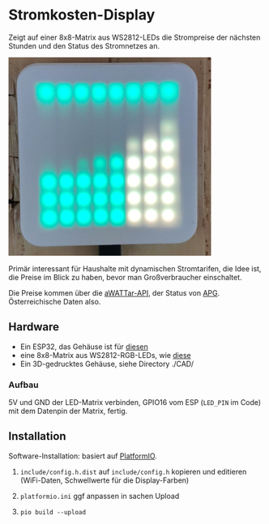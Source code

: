 # Stromkosten-Display

Zeigt auf einer 8x8-Matrix aus WS2812-LEDs die Strompreise der
nächsten Stunden und den Status des Stromnetzes an. 

![](./display.jpg)

Primär interessant für Haushalte mit dynamischen Stromtarifen, die
Idee ist, die Preise im Blick zu haben, bevor man Großverbraucher
einschaltet.

Die Preise kommen über die
[aWATTar-API](https://www.awattar.at/services/api/), der Status von
[APG](https://www.apg.at/powermonitor/#c3883). Österreichische Daten
also.


## Hardware

* Ein ESP32, das Gehäuse ist für [diesen](https://www.az-delivery.de/products/esp32-dev-kit-c-unverlotet?variant=32437204549728)
* eine 8x8-Matrix aus WS2812-RGB-LEDs, wie [diese](https://www.az-delivery.de/products/u-64-led-panel?variant=40362432466)
* Ein 3D-gedrucktes Gehäuse, siehe Directory ./CAD/
  
### Aufbau

5V und GND der LED-Matrix verbinden, GPIO16 vom ESP (`LED_PIN` im Code) mit
dem Datenpin der Matrix, fertig.

## Installation

Software-Installation: basiert auf
[PlatformIO](https://platformio.org/).

1) `include/config.h.dist` auf `include/config.h` kopieren und
editieren (WiFi-Daten, Schwellwerte für die Display-Farben)

2) `platformio.ini` ggf anpassen in sachen Upload

3) `pio build --upload`
